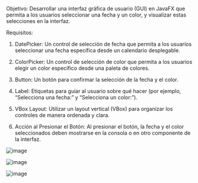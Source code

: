 Objetivo: Desarrollar una interfaz gráfica de usuario (GUI) en JavaFX que permita a los usuarios seleccionar una fecha y un color, y visualizar estas selecciones en la interfaz.

Requisitos:

1. DatePicker: Un control de selección de fecha que permita a los usuarios seleccionar una fecha específica desde un calendario desplegable.

2. ColorPicker: Un control de selección de color que permita a los usuarios elegir un color específico desde una paleta de colores.

3. Button: Un botón para confirmar la selección de la fecha y el color.

4. Label: Etiquetas para guiar al usuario sobre qué hacer (por ejemplo, “Selecciona una fecha:” y “Selecciona un color:”).

5. VBox Layout: Utilizar un layout vertical (VBox) para organizar los controles de manera ordenada y clara.

6. Acción al Presionar el Botón: Al presionar el botón, la fecha y el color seleccionados deben mostrarse en la consola o en otro componente de la interfaz.

![image](https://github.com/AnibalSpike/TAREA-Datepicker-ColorPicker/assets/168206608/b924da77-7396-4788-a530-7716fa35973e)


![image](https://github.com/AnibalSpike/TAREA-Datepicker-ColorPicker/assets/168206608/5bd184ca-575a-4607-9b5e-737ad6b4f70e)


![image](https://github.com/AnibalSpike/TAREA-Datepicker-ColorPicker/assets/168206608/f9f8d33a-eb05-4b89-a1d3-1fca779ecbd9)

